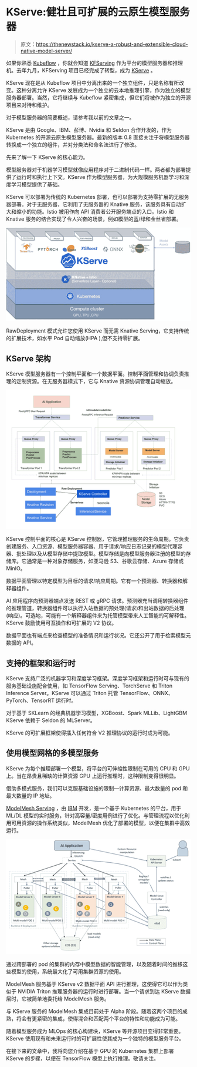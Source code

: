 # KServe:健壮且可扩展的云原生模型服务器

> 原文：<https://thenewstack.io/kserve-a-robust-and-extensible-cloud-native-model-server/>

如果你熟悉 [Kubeflow](https://www.kubeflow.org) ，你就会知道 [KFServing](https://www.kubeflow.org/docs/components/kfserving/kfserving/) 作为平台的模型服务器和推理机。去年九月，KFServing 项目已经完成了转型，成为 [KServe](https://kserve.github.io/website/0.8/) 。

KServe 现在是从 Kubeflow 项目中分离出来的一个独立组件，只是名称有所改变。这种分离允许 KServe 发展成为一个独立的云本地推理引擎，作为独立的模型服务器部署。当然，它将继续与 Kubeflow 紧密集成，但它们将被作为独立的开源项目来对待和维护。

对于模型服务器的简要概述，请参考我以前的文章之一。

KServe 是由 Google、IBM、彭博、Nvidia 和 Seldon 合作开发的，作为 Kubernetes 的开源云原生模型服务器。最新的版本 0.8 直接关注于将模型服务器转换成一个独立的组件，并对分类法和命名法进行了修改。

先来了解一下 KServe 的核心能力。

模型服务器对于机器学习模型就像应用程序对于二进制代码一样。两者都为部署提供了运行时和执行上下文。KServe 作为模型服务器，为大规模服务机器学习和深度学习模型提供了基础。

KServe 可以部署为传统的 Kubernetes 部署，也可以部署为支持零扩展的无服务器部署。对于无服务器，它利用了无服务器的 Knative 服务，该服务具有自动扩大和缩小的功能。Istio 被用作向 API 消费者公开服务端点的入口。Istio 和 Knative 服务的结合实现了令人兴奋的场景，例如模型的蓝/绿和金丝雀部署。

![Kserve architecture diagram](img/ad9ea8265319a80c64629ba45796da72.png)

RawDeployment 模式允许您使用 KServe 而无需 Knative Serving，它支持传统的扩展技术，如水平 Pod 自动缩放(HPA ),但不支持零扩展。

## KServe 架构

KServe 模型服务器有一个控制平面和一个数据平面。控制平面管理和协调负责推理的定制资源。在无服务器模式下，它与 Knative 资源协调管理自动缩放。

![Kserve control plane](img/0e47f85b3182c9bef63961911638b4c0.png)

KServe 控制平面的核心是 KServe 控制器，它管理推理服务的生命周期。它负责创建服务、入口资源、模型服务器容器、用于请求/响应日志记录的模型代理容器、批处理以及从模型存储中提取模型。模型存储是向模型服务器注册的模型的存储库。它通常是一种对象存储服务，如亚马逊 S3、谷歌云存储、Azure 存储或 MinIO。

数据平面管理以特定模型为目标的请求/响应周期。它有一个预测器、转换器和解释器组件。

AI 应用程序向预测器端点发送 REST 或 gRPC 请求。预测器充当调用转换器组件的推理管道，转换器组件可以执行入站数据的预处理(请求)和出站数据的后处理(响应)。可选地，可能有一个解释器组件来为托管模型带来人工智能的可解释性。KServe 鼓励使用可互操作和可扩展的 V2 协议。

数据平面也有端点来检查模型的准备情况和运行状况。它还公开了用于检索模型元数据的 API。

## 支持的框架和运行时

KServe 支持广泛的机器学习和深度学习框架。深度学习框架和运行时可与现有的服务基础设施配合使用，如 TensorFlow Serving、TorchServe 和 Triton Inference Server。KServe 可以通过 Triton 托管 TensorFlow、ONNX、PyTorch、TensorRT 运行时。

对于基于 SKLearn 的经典机器学习模型，XGBoost、Spark MLLib、LightGBM KServe 依赖于 Seldon 的 MLServer。

KServe 的可扩展框架使得插入任何符合 V2 推理协议的运行时成为可能。

## 使用模型网格的多模型服务

KServe 为每个推理部署一个模型，将平台的可伸缩性限制在可用的 CPU 和 GPU 上。当在昂贵且稀缺的计算资源 GPU 上运行推理时，这种限制变得很明显。

借助多模式服务，我们可以克服基础设施的限制—计算资源、最大数量的 pod 和最大数量的 IP 地址。

[ModelMesh Serving](https://github.com/kserve/modelmesh-serving) ，由 [IBM](https://www.ibm.com/cloud?utm_content=inline-mention) 开发，是一个基于 Kubernetes 的平台，用于 ML/DL 模型的实时服务，针对高容量/密度用例进行了优化。与管理流程以优化利用可用资源的操作系统类似，ModelMesh 优化了部署的模型，以便在集群中高效运行。

![ModelMesh serving diagram](img/4c7ce9b14799eb903298054df3fbed2e.png)

通过跨部署的 pod 的集群的内存中模型数据的智能管理，以及随着时间的推移这些模型的使用，系统最大化了可用集群资源的使用。

ModelMesh 服务基于 KServe v2 数据平面 API 进行推理，这使得它可以作为类似于 NVIDIA Triton 推理服务器的运行时进行部署。当一个请求到达 KServe 数据层时，它被简单地委托给 ModelMesh 服务。

与 KServe 服务的 ModelMesh 集成目前处于 Alpha 阶段。随着这两个项目的成熟，将会有更紧密的集成，使得混合和匹配两个平台的特性和功能成为可能。

随着模型服务成为 MLOps 的核心构建块，KServe 等开源项目变得非常重要。KServe 使用现有和未来运行时的可扩展性使其成为一个独特的模型服务平台。

在接下来的文章中，我将向您介绍在基于 GPU 的 Kubernetes 集群上部署 KServe 的步骤，以便在 TensorFlow 模型上执行推理。敬请关注。

<svg xmlns:xlink="http://www.w3.org/1999/xlink" viewBox="0 0 68 31" version="1.1"><title>Group</title> <desc>Created with Sketch.</desc></svg>